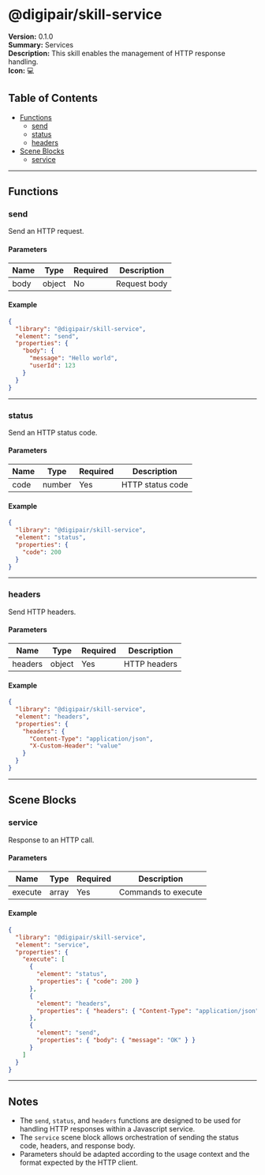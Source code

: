 # @digipair/skill-service

**Version:** 0.1.0  
**Summary:** Services  
**Description:** This skill enables the management of HTTP response handling.  
**Icon:** 💻

## Table of Contents

- [Functions](#functions)
  - [send](#send)
  - [status](#status)
  - [headers](#headers)
- [Scene Blocks](#scene-blocks)
  - [service](#service)

---

## Functions

### send

Send an HTTP request.

#### Parameters

| Name | Type   | Required | Description  |
| ---- | ------ | -------- | ------------ |
| body | object | No       | Request body |

#### Example

```json
{
  "library": "@digipair/skill-service",
  "element": "send",
  "properties": {
    "body": {
      "message": "Hello world",
      "userId": 123
    }
  }
}
```

---

### status

Send an HTTP status code.

#### Parameters

| Name | Type   | Required | Description      |
| ---- | ------ | -------- | ---------------- |
| code | number | Yes      | HTTP status code |

#### Example

```json
{
  "library": "@digipair/skill-service",
  "element": "status",
  "properties": {
    "code": 200
  }
}
```

---

### headers

Send HTTP headers.

#### Parameters

| Name    | Type   | Required | Description  |
| ------- | ------ | -------- | ------------ |
| headers | object | Yes      | HTTP headers |

#### Example

```json
{
  "library": "@digipair/skill-service",
  "element": "headers",
  "properties": {
    "headers": {
      "Content-Type": "application/json",
      "X-Custom-Header": "value"
    }
  }
}
```

---

## Scene Blocks

### service

Response to an HTTP call.

#### Parameters

| Name    | Type  | Required | Description         |
| ------- | ----- | -------- | ------------------- |
| execute | array | Yes      | Commands to execute |

#### Example

```json
{
  "library": "@digipair/skill-service",
  "element": "service",
  "properties": {
    "execute": [
      {
        "element": "status",
        "properties": { "code": 200 }
      },
      {
        "element": "headers",
        "properties": { "headers": { "Content-Type": "application/json" } }
      },
      {
        "element": "send",
        "properties": { "body": { "message": "OK" } }
      }
    ]
  }
}
```

---

## Notes

- The `send`, `status`, and `headers` functions are designed to be used for handling HTTP responses within a Javascript service.
- The `service` scene block allows orchestration of sending the status code, headers, and response body.
- Parameters should be adapted according to the usage context and the format expected by the HTTP client.
